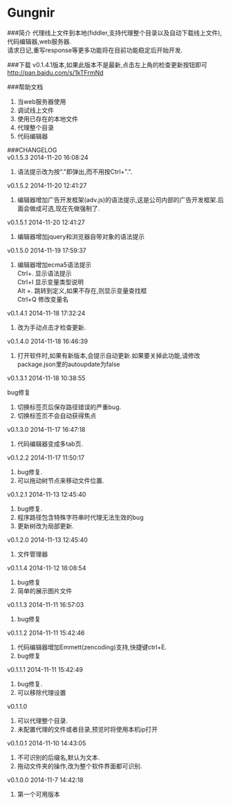 Gungnir
=======

###简介
代理线上文件到本地(fiddler,支持代理整个目录以及自动下载线上文件),代码编辑器,web服务器.  
请求日记,重写response等更多功能将在目前功能稳定后开始开发.

###下载
v0.1.4.1版本,如果此版本不是最新,点击左上角的检查更新按钮即可  
http://pan.baidu.com/s/1kTFrmNd

###帮助文档


1. 当web服务器使用   
2. 调试线上文件  
3. 使用已存在的本地文件  
4. 代理整个目录   
5. 代码编辑器


###CHANGELOG  
v0.1.5.3 2014-11-20 16:08:24  

1. 语法提示改为按"."即弹出,而不用按Ctrl+".". 

v0.1.5.2 2014-11-20 12:41:27  

1. 编辑器增加广告开发框架(adv.js)的语法提示,这是公司内部的广告开发框架.后面会做成可选,现在先做强制了.  

v0.1.5.1 2014-11-20 12:41:27  

1. 编辑器增加jquery和浏览器自带对象的语法提示  

v0.1.5.0 2014-11-19 17:59:37  

1. 编辑器增加ecma5语法提示  
Ctrl+. 显示语法提示  
Ctrl+I 显示变量类型说明  
Alt +. 跳转到定义,如果不存在,则显示变量查找框  
Ctrl+Q 修改变量名  

v0.1.4.1 2014-11-18 17:32:24  


1. 改为手动点击才检查更新. 

v0.1.4.0 2014-11-18 16:46:39  
  
1. 打开软件时,如果有新版本,会提示自动更新.如果要关掉此功能,请修改package.json里的autoupdate为false

v0.1.3.1 2014-11-18 10:38:55  

bug修复  

1. 切换标签页后保存路径错误的严重bug.  
2. 切换标签页不会自动获得焦点


v0.1.3.0 2014-11-17 16:47:18     

1. 代码编辑器变成多tab页.

v0.1.2.2 2014-11-17 11:50:17     

1. bug修复.
2. 可以拖动树节点来移动文件位置. 


v0.1.2.1 2014-11-13 12:45:40   

1. bug修复.
2. 程序路径包含特殊字符串时代理无法生效的bug
3. 更新树改为局部更新. 


v0.1.2.0 2014-11-13 12:45:40   

1. 文件管理器

v0.1.1.4 2014-11-12 18:08:54 

1. bug修复
2. 简单的展示图片文件


v0.1.1.3 2014-11-11 16:57:03 

1. bug修复

v0.1.1.2   2014-11-11 15:42:46  

1. 代码编辑器增加Emmett(zencoding)支持,快捷键ctrl+E. 
2. bug修复


v0.1.1.1   2014-11-11 15:42:49  

1. bug修复.  
2. 可以移除代理设置  



v0.1.1.0   

1. 可以代理整个目录.  
2. 未配置代理的文件或者目录,预览时将使用本机ip打开  



v0.1.0.1 2014-11-10 14:43:05   

1. 不可识别的后缀名,默认为文本.  
2. 拖动文件夹的操作,改为整个软件界面都可识别.



v0.1.0.0 2014-11-7 14:42:18  

1. 第一个可用版本
